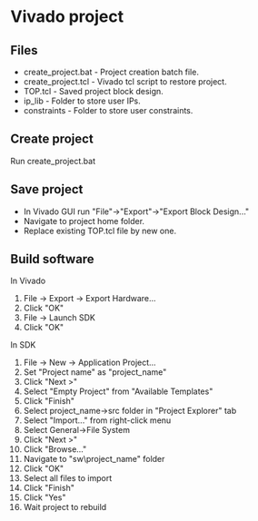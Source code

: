 # Vivado project

## Files

* create_project.bat - Project creation batch file.
* create_project.tcl - Vivado tcl script to restore project.
* TOP.tcl - Saved project block design.
* ip_lib - Folder to store user IPs.
* constraints - Folder to store user constraints.

## Create project

Run create_project.bat

## Save project

* In Vivado GUI run "File"->"Export"->"Export Block Design..."
* Navigate to project home folder.
* Replace existing TOP.tcl file by new one.

## Build software

In Vivado
1. File -> Export -> Export Hardware...
2. Click "OK"
3. File -> Launch SDK 
4. Click "OK"

In SDK
1. File -> New -> Application Project...
2. Set "Project name" as "project_name"
3. Click "Next >"
4. Select "Empty Project" from "Available Templates"
5. Click "Finish"
6. Select project_name->src folder in "Project Explorer" tab
7. Select "Import..." from right-click menu
8. Select General->File System 
9. Click "Next >"
10. Click "Browse..."
11. Navigate to "sw\project_name" folder
12. Click "OK"
13. Select all files to import
14. Click "Finish"
15. Click "Yes"
16. Wait project to rebuild

